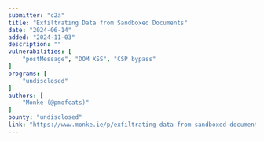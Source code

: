 ```yaml
---
submitter: "c2a"
title: "Exfiltrating Data from Sandboxed Documents"
date: "2024-06-14"
added: "2024-11-03"
description: ""
vulnerabilities: [
    "postMessage", "DOM XSS", "CSP bypass"
]
programs: [
    "undisclosed"
]
authors: [
    "Monke (@pmofcats)"
]
bounty: "undisclosed"
link: "https://www.monke.ie/p/exfiltrating-data-from-sandboxed-documents"
---
```




